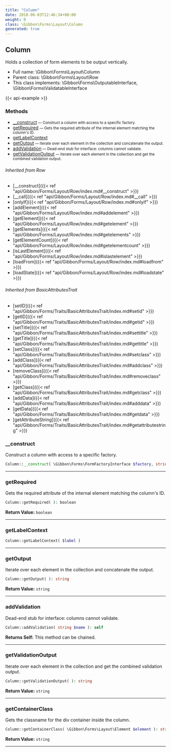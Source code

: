 ```yaml
---
title: "Column"
date: 2018-06-03T12:46:34+00:00
weight: 0
class: \Gibbon\Forms\Layout\Column
generated: true
---
```


## Column

Holds a collection of form elements to be output vertically.



* Full name: \Gibbon\Forms\Layout\Column
* Parent class: \Gibbon\Forms\Layout\Row
* This class implements: \Gibbon\Forms\OutputableInterface, \Gibbon\Forms\ValidatableInterface

{{< api-example >}} 



### Methods

- [__construct](#__construct)<small> — Construct a column with access to a specific factory.</small>
- [getRequired](#getrequired)<small> — Gets the required attribute of the internal element matching the column's ID.</small>
- [getLabelContext](#getlabelcontext)
- [getOutput](#getoutput)<small> — Iterate over each element in the collection and concatenate the output.</small>
- [addValidation](#addvalidation)<small> — Dead-end stub for interface: columns cannot validate.</small>
- [getValidationOutput](#getvalidationoutput)<small> — Iterate over each element in the collection and get the combined validation output.</small>




###### Inherited from Row
- [__construct]({{< ref "api/Gibbon/Forms/Layout/Row/index.md#__construct" >}})
- [__call]({{< ref "api/Gibbon/Forms/Layout/Row/index.md#__call" >}})
- [onlyIf]({{< ref "api/Gibbon/Forms/Layout/Row/index.md#onlyif" >}})
- [addElement]({{< ref "api/Gibbon/Forms/Layout/Row/index.md#addelement" >}})
- [getElement]({{< ref "api/Gibbon/Forms/Layout/Row/index.md#getelement" >}})
- [getElements]({{< ref "api/Gibbon/Forms/Layout/Row/index.md#getelements" >}})
- [getElementCount]({{< ref "api/Gibbon/Forms/Layout/Row/index.md#getelementcount" >}})
- [isLastElement]({{< ref "api/Gibbon/Forms/Layout/Row/index.md#islastelement" >}})
- [loadFrom]({{< ref "api/Gibbon/Forms/Layout/Row/index.md#loadfrom" >}})
- [loadState]({{< ref "api/Gibbon/Forms/Layout/Row/index.md#loadstate" >}})

###### Inherited from BasicAttributesTrait
- [setID]({{< ref "api/Gibbon/Forms/Traits/BasicAttributesTrait/index.md#setid" >}})
- [getID]({{< ref "api/Gibbon/Forms/Traits/BasicAttributesTrait/index.md#getid" >}})
- [setTitle]({{< ref "api/Gibbon/Forms/Traits/BasicAttributesTrait/index.md#settitle" >}})
- [getTitle]({{< ref "api/Gibbon/Forms/Traits/BasicAttributesTrait/index.md#gettitle" >}})
- [setClass]({{< ref "api/Gibbon/Forms/Traits/BasicAttributesTrait/index.md#setclass" >}})
- [addClass]({{< ref "api/Gibbon/Forms/Traits/BasicAttributesTrait/index.md#addclass" >}})
- [removeClass]({{< ref "api/Gibbon/Forms/Traits/BasicAttributesTrait/index.md#removeclass" >}})
- [getClass]({{< ref "api/Gibbon/Forms/Traits/BasicAttributesTrait/index.md#getclass" >}})
- [addData]({{< ref "api/Gibbon/Forms/Traits/BasicAttributesTrait/index.md#adddata" >}})
- [getData]({{< ref "api/Gibbon/Forms/Traits/BasicAttributesTrait/index.md#getdata" >}})
- [getAttributeString]({{< ref "api/Gibbon/Forms/Traits/BasicAttributesTrait/index.md#getattributestring" >}})



### __construct

Construct a column with access to a specific factory.

```php
Column::__construct( \Gibbon\Forms\FormFactoryInterface $factory, string $id = '' )
```









---

### getRequired

Gets the required attribute of the internal element matching the column's ID.

```php
Column::getRequired( ): boolean
```






**Return Value:**
`boolean`  



---

### getLabelContext



```php
Column::getLabelContext( $label )
```









---

### getOutput

Iterate over each element in the collection and concatenate the output.

```php
Column::getOutput( ): string
```






**Return Value:**
`string`  



---

### addValidation

Dead-end stub for interface: columns cannot validate.

```php
Column::addValidation( string $name ): self
```






**Returns Self:** This method can be chained.



---

### getValidationOutput

Iterate over each element in the collection and get the combined validation output.

```php
Column::getValidationOutput( ): string
```






**Return Value:**
`string`  



---

### getContainerClass

Gets the classname for the div container inside the column.

```php
Column::getContainerClass( \Gibbon\Forms\Layout\Element $element ): string
```






**Return Value:**
`string`  



---

